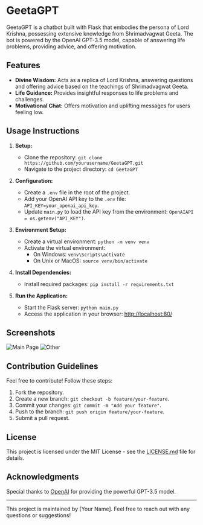 # GeetaGPT

GeetaGPT is a chatbot built with Flask that embodies the persona of Lord Krishna, possessing extensive knowledge from Shrimadvagwat Geeta. The bot is powered by the OpenAI GPT-3.5 model, capable of answering life problems, providing advice, and offering motivation.

## Features

- **Divine Wisdom:** Acts as a replica of Lord Krishna, answering questions and offering advice based on the teachings of Shrimadvagwat Geeta.
- **Life Guidance:** Provides insightful responses to life problems and challenges.
- **Motivational Chat:** Offers motivation and uplifting messages for users feeling low.

## Usage Instructions

1. **Setup:**
   - Clone the repository: `git clone https://github.com/yourusername/GeetaGPT.git`
   - Navigate to the project directory: `cd GeetaGPT`

2. **Configuration:**
   - Create a `.env` file in the root of the project.
   - Add your OpenAI API key to the `.env` file: `API_KEY=your_openai_api_key`.
   - Update `main.py` to load the API key from the environment: `OpenAIAPI = os.getenv("API_KEY")`.

3. **Environment Setup:**
   - Create a virtual environment: `python -m venv venv`
   - Activate the virtual environment:
     - On Windows: `venv\Scripts\activate`
     - On Unix or MacOS: `source venv/bin/activate`

4. **Install Dependencies:**
   - Install required packages: `pip install -r requirements.txt`

5. **Run the Application:**
   - Start the Flask server: `python main.py`
   - Access the application in your browser: [http://localhost:80/](http://localhost:80/)

## Screenshots

![Main Page](https://user-images.githubusercontent.com/116567041/229670073-5e64b92c-56fe-4732-b701-5e0bd0e75e05.png)
![Other](https://user-images.githubusercontent.com/116567041/229670093-0daa5520-8164-46e9-8e4c-0f7bf50d8e4a.png)

## Contribution Guidelines

Feel free to contribute! Follow these steps:
1. Fork the repository.
2. Create a new branch: `git checkout -b feature/your-feature`.
3. Commit your changes: `git commit -m "Add your feature"`.
4. Push to the branch: `git push origin feature/your-feature`.
5. Submit a pull request.

## License

This project is licensed under the MIT License - see the [LICENSE.md](LICENSE.md) file for details.

## Acknowledgments

Special thanks to [OpenAI](https://platform.openai.com/) for providing the powerful GPT-3.5 model.

---

This project is maintained by [Your Name]. Feel free to reach out with any questions or suggestions!
